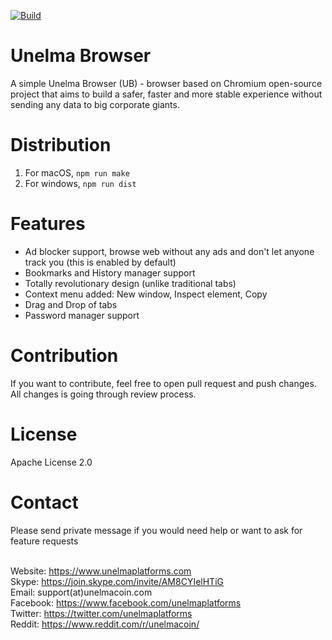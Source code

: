 [![Build](https://github.com/unelmacoin/unelma-browser/actions/workflows/sonarcloud.yml/badge.svg)](https://github.com/unelmacoin/unelma-browser/actions/workflows/sonarcloud.yml)

# Unelma Browser

A simple Unelma Browser (UB) - browser based on Chromium open-source project that aims to build a safer, faster and more stable experience without sending any data to big corporate giants.


# Distribution

1. For macOS, `npm run make`
2. For windows, `npm run dist`

# Features

- Ad blocker support, browse web without any ads
  and don't let anyone track you (this is enabled by default)
- Bookmarks and History manager support
- Totally revolutionary design (unlike traditional tabs)
- Context menu added: New window, Inspect element, Copy
- Drag and Drop of tabs
- Password manager support

# Contribution

If you want to contribute, feel free to open pull request and push changes. All changes is going through review process.

# License

Apache License 2.0

# Contact

Please send private message if you would need help or want to ask for feature requests

<br>Website: https://www.unelmaplatforms.com
<br>Skype: https://join.skype.com/invite/AM8CYIelHTiG
<br>Email: support(at)unelmacoin.com
<br>Facebook: https://www.facebook.com/unelmaplatforms
<br>Twitter: https://twitter.com/unelmaplatforms
<br>Reddit: https://www.reddit.com/r/unelmacoin/
